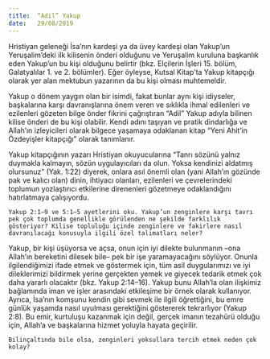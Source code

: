 ```yaml
---
title:  “Adil” Yakup
date:   29/08/2019
---
```


Hristiyan geleneği İsa’nın kardeşi ya da üvey kardeşi olan Yakup’un Yeruşalim’deki ilk kilisenin önderi olduğunu ve Yeruşalim kuruluna başkanlık eden Yakup’un bu kişi olduğunu belirtir (bkz. Elçilerin İşleri 15. bölüm, Galatyalılar 1. ve 2. bölümler). Eğer öyleyse, Kutsal Kitap’ta Yakup kitapçığı olarak yer alan mektubun yazarının da bu kişi olması muhtemeldir.

Yakup o dönem yaygın olan bir isimdi, fakat bunlar aynı kişi idiyseler, başkalarına karşı davranışlarına önem veren ve sıklıkla ihmal edilenleri ve ezilenleri gözeten bilge önder fikrini çağrıştıran “Adil” Yakup adıyla bilinen kilise önderi de bu kişi olabilir. Kendi adını taşıyan ve pratik dindarlığa ve Allah’ın izleyicileri olarak bilgece yaşamaya odaklanan kitap “Yeni Ahit’in Özdeyişler kitapçığı” olarak tanımlanır.

Yakup kitapçığının yazarı Hristiyan okuyucularına “Tanrı sözünü yalnız duymakla kalmayın, sözün uygulayıcıları da olun. Yoksa kendinizi aldatmış olursunuz” (Yak. 1:22) diyerek, onlara asıl önemli olan (yani Allah’ın gözünde pak ve kalıcı olan) dinin, ihtiyacı olanları, ezilenleri ve çevrelerindeki toplumun yozlaştırıcı etkilerine direnenleri gözetmeye odaklandığını hatırlatmaya çalışıyordu.

`Yakup 2:1–9 ve 5:1–5 ayetlerini oku. Yakup’un zenginlere karşı tavrı pek çok toplumda genellikle görülenden ne şekilde farklılık gösteriyor? Kilise topluluğu içinde zenginlere ve fakirlere nasıl davranılacağı konusuyla ilgili özel talimatları neler?`

Yakup, bir kişi üşüyorsa ve açsa, onun için iyi dilekte bulunmanın –ona Allah’ın bereketini dilesek bile– pek bir işe yaramayacağını söylüyor. Onunla ilgilendiğimizi ifade etmek ve göstermek için, tüm asil duygularımızı ve iyi dileklerimizi bildirmek yerine gerçekten yemek ve giyecek tedarik etmek çok daha yararlı olacaktır (bkz. Yakup 2:14–16). Yakup bunu Allah’la olan ilişkimiz bağlamında iman ve işler arasındaki etkileşime bir örnek olarak kullanıyor. Ayrıca, İsa’nın komşunu kendin gibi sevmek ile ilgili öğrettiğini, bu emre günlük yaşamda nasıl uyulması gerektiğini göstererek tekrarlıyor (Yakup 2:8). Bu emir, kurtuluşu kazanmak için değil, gerçek imanın tezahürü olduğu için, Allah’a ve başkalarına hizmet yoluyla hayata geçirilir.

`Bilinçaltında bile olsa, zenginleri yoksullara tercih etmek neden çok kolay?`
